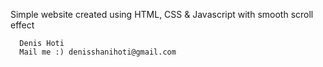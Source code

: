 Simple website created using HTML, CSS & Javascript with smooth scroll effect

      Denis Hoti
      Mail me :) denisshanihoti@gmail.com
